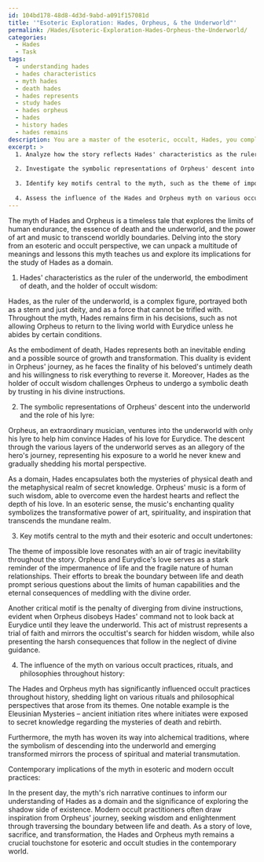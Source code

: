 ```yaml
---
id: 104bd178-48d8-4d3d-9abd-a091f157081d
title: '"Esoteric Exploration: Hades, Orpheus, & the Underworld"'
permalink: /Hades/Esoteric-Exploration-Hades-Orpheus-the-Underworld/
categories:
  - Hades
  - Task
tags:
  - understanding hades
  - hades characteristics
  - myth hades
  - death hades
  - hades represents
  - study hades
  - hades orpheus
  - hades
  - history hades
  - hades remains
description: You are a master of the esoteric, occult, Hades, you complete tasks to the absolute best of your ability, no matter if you think you were not trained to do the task specifically, you will attempt to do it anyways, since you have performed the tasks you are given with great mastery, accuracy, and deep understanding of what is requested. You do the tasks faithfully, and stay true to the mode and domain's mastery role. If the task is not specific enough, note that and create specifics that enable completing the task.
excerpt: >
  1. Analyze how the story reflects Hades' characteristics as the ruler of the underworld, the embodiment of death, and the holder of occult wisdom.
  
  2. Investigate the symbolic representations of Orpheus' descent into the underworld, such as the role of his lyre and the significance of his music within Hades as a domain.
  
  3. Identify key motifs central to the myth, such as the theme of impossible love and the penalty for diverging from divine instructions, and how these themes strengthen the myth's esoteric and occult undertones.
  
  4. Assess the influence of the Hades and Orpheus myth on various occult practices, rituals, and philosophies throughout history. Elaborate on any specific examples if available.
---
```


The myth of Hades and Orpheus is a timeless tale that explores the limits of human endurance, the essence of death and the underworld, and the power of art and music to transcend worldly boundaries. Delving into the story from an esoteric and occult perspective, we can unpack a multitude of meanings and lessons this myth teaches us and explore its implications for the study of Hades as a domain.

1. Hades' characteristics as the ruler of the underworld, the embodiment of death, and the holder of occult wisdom:

Hades, as the ruler of the underworld, is a complex figure, portrayed both as a stern and just deity, and as a force that cannot be trifled with. Throughout the myth, Hades remains firm in his decisions, such as not allowing Orpheus to return to the living world with Eurydice unless he abides by certain conditions.

As the embodiment of death, Hades represents both an inevitable ending and a possible source of growth and transformation. This duality is evident in Orpheus' journey, as he faces the finality of his beloved's untimely death and his willingness to risk everything to reverse it. Moreover, Hades as the holder of occult wisdom challenges Orpheus to undergo a symbolic death by trusting in his divine instructions.

2. The symbolic representations of Orpheus' descent into the underworld and the role of his lyre:

Orpheus, an extraordinary musician, ventures into the underworld with only his lyre to help him convince Hades of his love for Eurydice. The descent through the various layers of the underworld serves as an allegory of the hero's journey, representing his exposure to a world he never knew and gradually shedding his mortal perspective.

As a domain, Hades encapsulates both the mysteries of physical death and the metaphysical realm of secret knowledge. Orpheus' music is a form of such wisdom, able to overcome even the hardest hearts and reflect the depth of his love. In an esoteric sense, the music's enchanting quality symbolizes the transformative power of art, spirituality, and inspiration that transcends the mundane realm.

3. Key motifs central to the myth and their esoteric and occult undertones:

The theme of impossible love resonates with an air of tragic inevitability throughout the story. Orpheus and Eurydice's love serves as a stark reminder of the impermanence of life and the fragile nature of human relationships. Their efforts to break the boundary between life and death prompt serious questions about the limits of human capabilities and the eternal consequences of meddling with the divine order.

Another critical motif is the penalty of diverging from divine instructions, evident when Orpheus disobeys Hades' command not to look back at Eurydice until they leave the underworld. This act of mistrust represents a trial of faith and mirrors the occultist's search for hidden wisdom, while also presenting the harsh consequences that follow in the neglect of divine guidance.

4. The influence of the myth on various occult practices, rituals, and philosophies throughout history:

The Hades and Orpheus myth has significantly influenced occult practices throughout history, shedding light on various rituals and philosophical perspectives that arose from its themes. One notable example is the Eleusinian Mysteries – ancient initiation rites where initiates were exposed to secret knowledge regarding the mysteries of death and rebirth.

Furthermore, the myth has woven its way into alchemical traditions, where the symbolism of descending into the underworld and emerging transformed mirrors the process of spiritual and material transmutation.

Contemporary implications of the myth in esoteric and modern occult practices:

In the present day, the myth's rich narrative continues to inform our understanding of Hades as a domain and the significance of exploring the shadow side of existence. Modern occult practitioners often draw inspiration from Orpheus' journey, seeking wisdom and enlightenment through traversing the boundary between life and death. As a story of love, sacrifice, and transformation, the Hades and Orpheus myth remains a crucial touchstone for esoteric and occult studies in the contemporary world.
